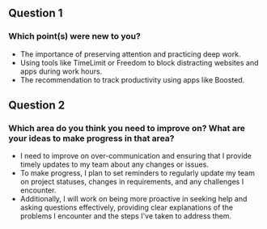 ## Question 1

### Which point(s) were new to you?

- The importance of preserving attention and practicing deep work.
- Using tools like TimeLimit or Freedom to block distracting websites and apps during work hours.
- The recommendation to track productivity using apps like Boosted.


## Question 2

### Which area do you think you need to improve on? What are your ideas to make progress in that area?

- I need to improve on over-communication and ensuring that I provide timely updates to my team about any changes or issues.
- To make progress, I plan to set reminders to regularly update my team on project statuses, changes in requirements, and any challenges I encounter.
- Additionally, I will work on being more proactive in seeking help and asking questions effectively, providing clear explanations of the problems I encounter and the steps I've taken to address them.